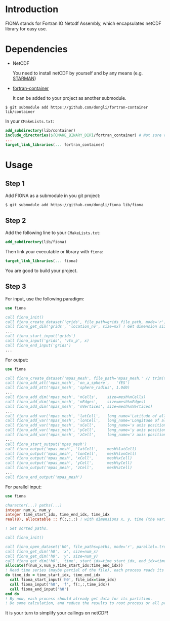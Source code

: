 # Introduction

FIONA stands for Fortran IO Netcdf Assembly, which encapsulates netCDF library for easy use.

# Dependencies

- NetCDF

  You need to install netCDF by yourself and by any means (e.g. [STARMAN](https://github.com/dongli/starman))

- [fortran-container](https://github.com/dongli/fortran-container)

  It can be added to your project as another submodule.
  
```
$ git submodule add https://github.com/dongli/fortran-container lib/container
```

In your `CMakeLists.txt`:
```cmake
add_subdirectory(lib/container)
include_directories(${CMAKE_BINARY_DIR}/fortran_container) # Not sure why we need this.
...
target_link_libraries(... fortran_container)
```

# Usage

## Step 1

Add FIONA as a submodule in you git project:

```
$ git submodule add https://github.com/dongli/fiona lib/fiona
```

## Step 2

Add the following line to your `CMakeLists.txt`:
```cmake
add_subdirectory(lib/fiona)
```

Then link your executable or library with `fiona`:

```cmake
target_link_libraries(... fiona)
```

You are good to build your project.

## Step 3

For input, use the following paradigm:

```fortran
use fiona

call fiona_init()
call fiona_create_dataset('grids', file_path=grids_file_path, mode='r')
call fiona_get_dim('grids', 'location_nv', size=nx) ! Get dimension size in one line!
...
call fiona_start_input('grids')
call fiona_input('grids', 'vtx_p', x)
call fiona_end_input('grids')
...
```

For output:

```fortran
use fiona

call fiona_create_dataset('mpas_mesh', file_path='mpas_mesh.' // trim(to_string(mesh%nCells)) // '.nc')
call fiona_add_att('mpas_mesh', 'on_a_sphere',   'YES')
call fiona_add_att('mpas_mesh', 'sphere_radius', 1.0d0)
...
call fiona_add_dim('mpas_mesh', 'nCells',    size=mesh%nCells)
call fiona_add_dim('mpas_mesh', 'nEdges',    size=mesh%nEdges)
call fiona_add_dim('mpas_mesh', 'nVertices', size=mesh%nVertices)
...
call fiona_add_var('mpas_mesh', 'latCell',   long_name='Latitude of all cell centers',        units='radian', dim_names=['nCells'], data_type='real(8)')
call fiona_add_var('mpas_mesh', 'lonCell',   long_name='Longitude of all cell centers',       units='radian', dim_names=['nCells'], data_type='real(8)')
call fiona_add_var('mpas_mesh', 'xCell',     long_name='x axis position of all cell centers', units='m',      dim_names=['nCells'], data_type='real(8)')
call fiona_add_var('mpas_mesh', 'yCell',     long_name='y axis position of all cell centers', units='m',      dim_names=['nCells'], data_type='real(8)')
call fiona_add_var('mpas_mesh', 'zCell',     long_name='z axis position of all cell centers', units='m',      dim_names=['nCells'], data_type='real(8)')
...
call fiona_start_output('mpas_mesh')
call fiona_output('mpas_mesh', 'latCell',    mesh%latCell)
call fiona_output('mpas_mesh', 'lonCell',    mesh%lonCell)
call fiona_output('mpas_mesh', 'xCell',      mesh%xCell)
call fiona_output('mpas_mesh', 'yCell',      mesh%yCell)
call fiona_output('mpas_mesh', 'zCell',      mesh%zCell)
...
call fiona_end_output('mpas_mesh')
```

For parallel input:

```fortran
use fiona

character(...) paths(...)
integer num_x, num_y
integer time_start_idx, time_end_idx, time_idx
real(8), allocatable :: f(:,:,:) ! with dimensions x, y, time (the variant dimension of the dataset bundle is usually time.)

! Set sorted paths.

call fiona_init()

call fiona_open_dataset('h0', file_paths=paths, mode='r', parallel=.true., mpi_com=mpi_comm)
call fiona_get_dim('h0', 'x', size=num_x)
call fiona_get_dim('h0', 'y', size=num_y)
call fiona_get_dim('h0', 'time', start_idx=time_start_idx, end_idx=time_end_idx)
allocate(f(num_x,num_y,time_start_idx:time_end_idx))
! Read time series (maybe partial of the file), each process reads its assigned partition.
do time_idx = time_start_idx, time_end_idx
  call fiona_start_input('h0', file_idx=time_idx)
  call fiona_input('h0', 'f', f(:,:,time_idx))
  call fiona_end_input('h0')
end do
! By now, each process should already get data for its partition.
! Do some calculation, and reduce the results to root process or all processes.
```

It is your turn to simplify your callings on netCDF!
